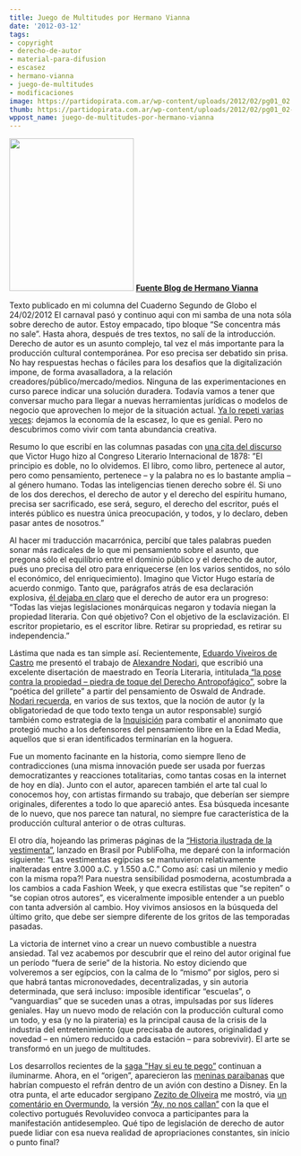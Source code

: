 ```yaml
---
title: Juego de Multitudes por Hermano Vianna
date: '2012-03-12'
tags:
- copyright
- derecho-de-autor
- material-para-difusion
- escasez
- hermano-vianna
- juego-de-multitudes
- modificaciones
image: https://partidopirata.com.ar/wp-content/uploads/2012/02/pg01_02.jpg
thumb: https://partidopirata.com.ar/wp-content/uploads/2012/02/pg01_02-150x150.jpg
wppost_name: juego-de-multitudes-por-hermano-vianna
---
```


<a href="https://partidopirata.com.ar/wp-content/uploads/2012/02/pg01_02.jpg"><img class="alignleft  wp-image-3116" title="Hermano Vianna" src="https://partidopirata.com.ar/wp-content/uploads/2012/02/pg01_02.jpg" alt="" width="222" height="272" /></a> <strong><a href="https://hermanovianna.wordpress.com/2012/02/25/jogo-de-multidao/" target="_blank">Fuente Blog de Hermano Vianna</a></strong>

Texto publicado en mi columna del Cuaderno Segundo de Globo el 24/02/2012
El carnaval pasó y continuo aqui con mi samba de una nota sóla sobre derecho de autor. Estoy empacado, tipo bloque “Se concentra más no sale”. Hasta ahora, después de tres textos, no salí de la introducción. Derecho de autor es un asunto complejo, tal vez el más importante para la producción cultural contemporánea. Por eso precisa ser debatido sin prisa. No hay respuestas hechas o fáciles para los desafios que la digitalización impone, de forma avasalladora, a la relación creadores/público/mercado/medios. Ninguna de las experimentaciones en curso parece indicar una solución duradera. Todavía vamos a tener que conversar mucho para llegar a nuevas herramientas jurídicas o modelos de negocio que aprovechen lo mejor de la situación actual. <a href="http://hermanovianna.wordpres.com/2011/04/06/abundancia/">Ya lo repeti varias veces</a>: dejamos la economía de la escasez, lo que es genial. Pero no descubrimos como vivir com tanta abundancia creativa.

Resumo lo que escribí en las columnas pasadas con <a href="http://www.inlibroveritas.net/lire/oeuvre1923.html#page_6">una cita del discurso</a> que Victor Hugo hizo al Congreso Literario Internacional de 1878: ”El principio es doble, no lo olvidemos. El libro, como libro, pertenece al autor, pero como pensamiento, pertenece – y la palabra no es lo bastante amplia – al género humano. Todas las inteligencias tienen derecho sobre él. Si uno de los dos derechos, el derecho de autor y el derecho del espíritu humano, precisa ser sacrificado, ese será, seguro, el derecho del escritor, pués el interés público es nuestra única preocupación, y todos, y lo declaro, deben pasar antes de nosotros.”

Al hacer mi traducción macarrónica, percibí que tales palabras pueden sonar más radicales de lo que mi pensamiento sobre el asunto, que pregona sólo el equilíbrio entre el dominio público y el derecho de autor, pués uno precisa del otro para enriquecerse (en los varios sentidos, no sólo el económico, del enriquecimiento). Imagino que Victor Hugo estaría de acuerdo conmigo. Tanto que, parágrafos atrás de esa declaración explosiva, <a href="http://www.inlibroveritas.net/lire/oeuvre1923.html#page_4">él dejaba en claro</a> que el derecho de autor era un progreso: “Todas las viejas legislaciones monárquicas negaron y todavía niegan la propiedad literaria. Con qué objetivo? Con el objetivo de la esclavización. El escritor propietario, es el escritor libre. Retirar su propriedad, es retirar su independencia.”

Lástima que nada es tan simple así. Recientemente, <a href="http://culturaebarbarie.org/sopro/outros/transformacoes.html">Eduardo Viveiros de Castro</a> me presentó el trabajo de <a href="http://www.culturaebarbarie.org/blog/">Alexandre Nodari</a>, que escribió una excelente disertación de maestrado en Teoría Literaria, intitulada<a href="http://culturaebarbarie.org/alexandre.pdf"> “la pose contra la propiedad – piedra de toque del Derecho Antropofágico”</a>, sobre la “poética del grillete” a partir del pensamiento de Oswald de Andrade. <a href="http://www.culturaebarbarie.org/blog/2010/09/para-alem-dos-direitos-autorai.html">Nodari recuerda</a>, en varios de sus textos, que la noción de autor (y la obligatoriedad de que todo texto tenga un autor responsable) surgió también como estrategia de la <a href="http://pt.wikipedia.org/wiki/Inquisi%C3%A7%C3%A3o">Inquisición</a> para combatir el anonimato que protegió mucho a los defensores del pensamiento libre en la Edad Media, aquellos que si eran identificados terminarían en la hoguera.

Fue un momento facinante en la historia, como siempre lleno de contradicciones (una misma innovación puede ser usada por fuerzas democratizantes y reacciones totalitarias, como tantas cosas en la internet de hoy en día). Junto con el autor, aparecen también el arte tal cual lo conocemos hoy, con artistas firmando su trabajo, que deberían ser siempre originales, diferentes a todo lo que apareció antes. Esa búsqueda incesante de lo nuevo, que nos parece tan natural, no siempre fue característica de la producción cultural anterior o de otras culturas.

El otro día, hojeando las primeras páginas de la <a href="http://livraria.folha.com.br/catalogo/1023173/historia-ilustrada-do-vestuario">“Historia ilustrada de la vestimenta”</a>, lanzado en Brasil por PubliFolha, me deparé con la información siguiente: “Las vestimentas egípcias se mantuvieron relativamente inalteradas entre 3.000 a.C. y 1.550 a.C.” Como así: casi un milenio y medio con la misma ropa?! Para nuestra sensibilidad posmoderna, acostumbrada a los cambios a cada Fashion Week, y que execra estilistas que “se repiten” o “se copian otros autores”, es viceralmente imposible entender a un pueblo con tanta adversión al cambio. Hoy vivimos ansiosos en la búsqueda del último grito, que debe ser siempre diferente de los gritos de las temporadas pasadas.

La victoria de internet vino a crear un nuevo combustible a nuestra ansiedad. Tal vez acabemos por descubrir que el reino del autor original fue un período “fuera de serie” de la historia. No estoy diciendo que volveremos a ser egípcios, con la calma de lo “mismo” por siglos, pero si que habrá tantas micronovedades, decentralizadas, y sin autoria determinada, que será incluso: imposible identificar “escuelas”, o “vanguardias” que se suceden unas a otras, impulsadas por sus líderes geniales. Hay un nuevo modo de relación con la producción cultural como un todo, y esa (y no la pirateria) es la principal causa de la crisis de la industria del entretenimiento (que precisaba de autores, originalidad y novedad – en número reducido a cada estación – para sobrevivir). El arte se transformó en un juego de multitudes.

Los desarrollos recientes de la <a href="http://hermanovianna.wordpres.com/2012/01/21/pegando-tudo/">saga "Hay si eu te pego”</a> continuan a iluminarme. Ahora, en el “origen”, aparecieron las <a href="http://musica.uol.com.br/ultnot/2012/02/01/estudantes-paraibanas-reivindicam-autoria-do-refrao-de-ai-se-eu-te-pego.jhtm">meninas paraibanas</a> que habrían compuesto el refrán dentro de un avión con destino a Disney. En la otra punta, el arte educador sergipano <a href="http://www.overmundo.com.br/perfis/zezito-de-oliveira">Zezito de Oliveira</a> me mostró, via <a href="http://www.overmundo.com.br/overblog/telo-bbb-e-a-patrulha-do-bom-gosto">un comentário en Overmundo</a>, la versión <a href="http://bit.ly/yPn1mC">“Ay, no nos callan”</a> con la que el colectivo portugués Revoluvideo convoca a participantes para la manifestación antidesempleo. Qué tipo de legislación de derecho de autor puede lidiar con esa nueva realidad de apropriaciones constantes, sin início o punto final?
